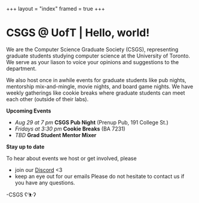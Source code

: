 +++
layout = "index"
framed = true
+++

# CSGS @ UofT | Hello, world!

We are the Computer Science Graduate Society (CSGS), representing graduate students studying computer science at the University of Toronto. We serve as your liason to voice your opinions and suggestions to the department. 

We also host once in awhile events for graduate students like pub nights, mentorship mix-and-mingle, movie nights, and board game nights. We have weekly gatherings like cookie breaks where graduate students can meet each other (outside of their labs). 

**Upcoming Events**
- *Aug 29 at 7 pm* **CSGS Pub Night** (Prenup Pub, 191 College St.)
- *Fridays at 3:30 pm* **Cookie Breaks** (BA 7231)
- *TBD* **Grad Student Mentor Mixer** 


**Stay up to date**

To hear about events we host or get involved, please 
- join our [Discord](https://discord.gg/qKWCNFvNBF) <3
- keep an eye out for our emails
Please do not hesitate to contact us if you have any questions.


-CSGS ʕ·͡ᴥ·ʔ 
